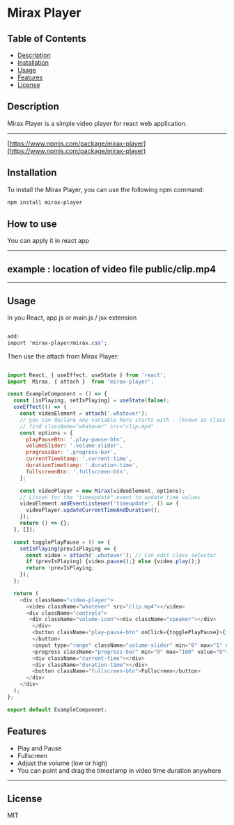 # Mirax Player

## Table of Contents

- [Description](#description)
- [Installation](#installation)
- [Usage](#usage)
- [Features](#features)
- [License](#license)

## Description

Mirax Player is a simple video player for react web application.

------------

[https://www.npmjs.com/package/mirax-player](https://www.npmjs.com/package/mirax-player)


## Installation

To install the Mirax Player, you can use the following npm command:

```bash
npm install mirax-player
```


## How to use

You can apply it in react app

------------

example : location of video file public/clip.mp4
-----------------

------------
## Usage

In you React, app.js or main.js / jsx extension

```css

add: 
import 'mirax-player/mirax.css';

```

Then use the attach from Mirax Player:

```js

import React, { useEffect, useState } from 'react';
import  Mirax, { attach }  from 'mirax-player';

const ExampleComponent = () => {
  const [isPlaying, setIsPlaying] = useState(false);
  useEffect(() => {
    const videoElement = attach('.whatever'); 
    // you can declare any variable here starts with . (known as class selector)
    // find className="whatever" src="clip.mp4"
    const options = {
      playPauseBtn: '.play-pause-btn',
      volumeSlider: '.volume-slider',
      progressBar: '.progress-bar',
      currentTimeStamp: '.current-time',
      durationTimeStamp: '.duration-time',
      fullscreenBtn: '.fullscreen-btn',
    };

    const videoPlayer = new Mirax(videoElement, options);
    // Listen for the "timeupdate" event to update time values
    videoElement.addEventListener('timeupdate', () => {
      videoPlayer.updateCurrentTimeAndDuration();
    });
    return () => {};
  }, []);

  const togglePlayPause = () => {
    setIsPlaying(prevIsPlaying => {
      const video = attach('.whatever'); // Can edit class selector
      if (prevIsPlaying) {video.pause();} else {video.play();}
      return !prevIsPlaying;
    });
  };

  return (
    <div className="video-player">
      <video className="whatever" src="clip.mp4"></video>
      <div className="controls">
       <div className="volume-icon"><div className="speaker"></div>
        </div>
        <button className="play-pause-btn" onClick={togglePlayPause}>{isPlaying ? 'Pause' : 'Play'}
        </button>
        <input type="range" className="volume-slider" min="0" max="1" step="0.01"defaultValue="1"/>
        <progress className="progress-bar" min="0" max="100" value="0"></progress>
        <div className="current-time"></div>
        <div className="duration-time"></div>
        <button className="fullscreen-btn">Fullscreen</button>
      </div>
    </div>
  );
};

export default ExampleComponent;

``` 

## Features

- Play and Pause
- Fullscreen
- Adjust the volume (low or high)
- You can point and drag the timestamp in video time duration anywhere

----------------------------------------------------
## License

MIT


```bash

